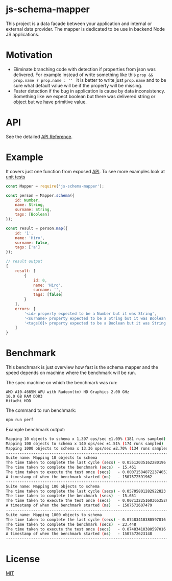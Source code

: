 # js-schema-mapper

This project is a data facade between your application and internal or external data provider. The mapper is dedicated to be use in backend Node JS applications.

# Motivation

- Eliminate branching code with detection if properties from json was delivered.
  For example instead of write something like this `prop && prop.name ? prop.name : '' ` it is better to write
  just `prop.name` and to be sure what default value will be if the property will be missing.
- Faster detection if the bug in application is cause by data inconsistency. Something like we expect
  boolean but there was delivered string or object but we have primitive value.


# API

See the detailed [API Reference](/API.md).

# Example

It covers just one function from exposed [API](/API.md).
To see more examples look at [unit tests](/test/mapper.js)

```javascript
const Mapper = require('js-schema-mapper');

const person = Mapper.schema({
    id: Number,
    name: String,
    surname: String,
    tags: [Boolean]
});

const result = person.map({
    id: '1',
    name: 'Hiro',
    surname: false,
    tags: ['a']
});
```

```javascript
// result output
{
    result: [
        {
            id: 0,
            name: 'Hiro',
            surname: '',
            tags: [false]
        }
    ],
    errors: [
        '<id> property expected to be a Number but it was String',
        '<surname> property expected to be a String but it was Boolean',
        '<tags[0]> property expected to be a Boolean but it was String'
    ]
}
```

# Benchmark

This benchmark is just overview how fast is the schema mapper and the speed depends on 
machine where the benchmark will be run.


The spec machine on which the benchmark was run:
```
AMD A10-4665M APU with Radeon(tm) HD Graphics 2.00 GHz
10.0 GB RAM DDR3
Hitachi HDD
```

The command to run benchmark:
```bash
npm run perf
```

Example benchmark output:
```bash
Mapping 10 objects to schema x 1,397 ops/sec ±1.09% (181 runs sampled)
Mapping 100 objects to schema x 140 ops/sec ±1.51% (174 runs sampled)
Mapping 1000 objects to schema x 13.36 ops/sec ±2.70% (134 runs sampled)
--------------------------------------------------------------------------------------
Suite name: Mapping 10 objects to schema
The time taken to complete the last cycle (secs) - 0.05512035162280196
The time taken to complete the benchmark (secs)  - 15.461
The time taken to execute the test once (secs)   - 0.0007158487223740515
A timestamp of when the benchmark started (ms)   - 1507572591962
--------------------------------------------------------------------------------------
Suite name: Mapping 100 objects to schema
The time taken to complete the last cycle (secs) - 0.05705801282922823
The time taken to complete the benchmark (secs)  - 15.651
The time taken to execute the test once (secs)   - 0.007132251603653529
A timestamp of when the benchmark started (ms)   - 1507572607479
--------------------------------------------------------------------------------------
Suite name: Mapping 1000 objects to schema
The time taken to complete the last cycle (secs) - 0.07483410380597016
The time taken to complete the benchmark (secs)  - 23.448
The time taken to execute the test once (secs)   - 0.07483410380597016
A timestamp of when the benchmark started (ms)   - 1507572623148
--------------------------------------------------------------------------------------
```

# License
 [MIT](/LICENSE)